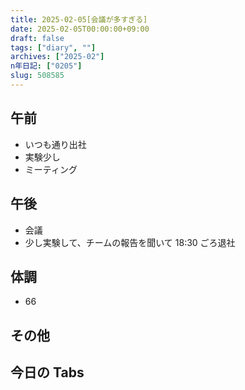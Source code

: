 ```yaml
---
title: 2025-02-05[会議が多すぎる]
date: 2025-02-05T00:00:00+09:00
draft: false
tags: ["diary", ""]
archives: ["2025-02"]
n年日記: ["0205"]
slug: 508585
---
```


## 午前

- いつも通り出社
- 実験少し
- ミーティング

## 午後

- 会議
- 少し実験して、チームの報告を聞いて 18:30 ごろ退社

## 体調

- 66

## その他

## 今日の Tabs
